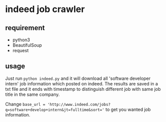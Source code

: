 # indeed job crawler

## requirement

- python3
- BeautifulSoup
- request

## usage

Just run `python indeed.py` and it will download all 'software developer intern' job information which posted on indeed. The results are saved in a txt file and it ends with timestamp to distinguish different job with same job title in the same company. 

Change `base_url = 'http://www.indeed.com/jobs?q=software+develop+intern&jt=fulltime&sort='` to get you wanted job information.